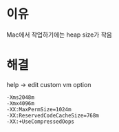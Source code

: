 # 이유
Mac에서 작업하기에는 heap size가 작음

# 해결
help -> edit custom vm option

```
-Xms2048m
-Xmx4096m
-XX:MaxPermSize=1024m
-XX:ReservedCodeCacheSize=768m
-XX:+UseCompressedOops
```